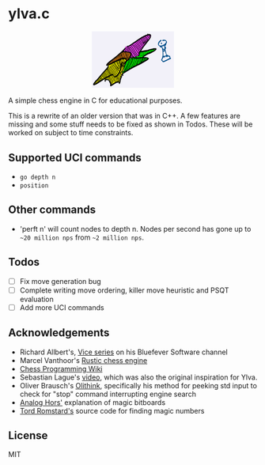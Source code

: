 # ylva.c

<p align="center" width="100%">
    <img width="33%" src="ylva.jpg">
</p>

A simple chess engine in C for educational purposes.

This is a rewrite of an older version that was in C++. A few features are missing and some stuff needs to be fixed as shown in Todos. These will be worked on subject to time constraints.

## Supported UCI commands
- `go depth n`
- `position`

## Other commands
- 'perft n' will count nodes to depth n. Nodes per second has gone up to `~20 million nps` from `~2 million nps`. 

## Todos

- [ ] Fix move generation bug
- [ ] Complete writing move ordering, killer move heuristic and PSQT evaluation
- [ ] Add more UCI commands

## Acknowledgements

- Richard Allbert's, [Vice series](https://bit.ly/3XpdiKU) on his Bluefever Software channel
- Marcel Vanthoor's [Rustic chess engine](https://rustic-chess.org)
- [Chess Programming Wiki](https://www.chessprogramming.org)
- Sebastian Lague's [video](https://www.youtube.com/watch?v=U4ogK0MIzqk), which was also the original inspiration for Ylva.
- Oliver Brausch's [Olithink](https://github.com/olithink), specifically his method for peeking std input to check for "stop" command interrupting engine search
- [Analog Hors'](https://analog-hors.github.io/site/magic-bitboards/) explanation of magic bitboards
- [Tord Romstard's](https://www.chessprogramming.org/Looking_for_Magics) source code for finding magic numbers

## License
MIT
